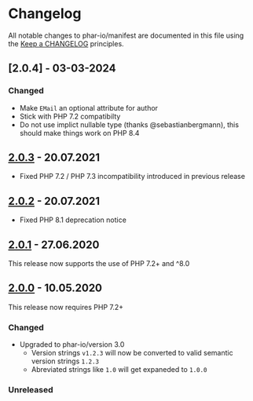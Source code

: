 # Changelog

All notable changes to phar-io/manifest are documented in this file using
the [Keep a CHANGELOG](http://keepachangelog.com/) principles.

## [2.0.4] - 03-03-2024

### Changed

- Make `EMail` an optional attribute for author
- Stick with PHP 7.2 compatibilty
- Do not use implict nullable type (thanks @sebastianbergmann), this should make things work on PHP 8.4

## [2.0.3] - 20.07.2021

- Fixed PHP 7.2 / PHP 7.3 incompatibility introduced in previous release

## [2.0.2] - 20.07.2021

- Fixed PHP 8.1 deprecation notice

## [2.0.1] - 27.06.2020

This release now supports the use of PHP 7.2+ and ^8.0

## [2.0.0] - 10.05.2020

This release now requires PHP 7.2+

### Changed

- Upgraded to phar-io/version 3.0
    - Version strings `v1.2.3` will now be converted to valid semantic version strings `1.2.3`
    - Abreviated strings like `1.0` will get expaneded to `1.0.0`

### Unreleased

[Unreleased]: https://github.com/phar-io/manifest/compare/2.1.0...HEAD

[2.1.0]: https://github.com/phar-io/manifest/compare/2.0.3...2.1.0

[2.0.3]: https://github.com/phar-io/manifest/compare/2.0.2...2.0.3

[2.0.2]: https://github.com/phar-io/manifest/compare/2.0.1...2.0.2

[2.0.1]: https://github.com/phar-io/manifest/compare/2.0.0...2.0.1

[2.0.0]: https://github.com/phar-io/manifest/compare/1.0.1...2.0.0

[1.0.3]: https://github.com/phar-io/manifest/compare/1.0.2...1.0.3

[1.0.2]: https://github.com/phar-io/manifest/compare/1.0.1...1.0.2

[1.0.1]: https://github.com/phar-io/manifest/compare/1.0.0...1.0.1
